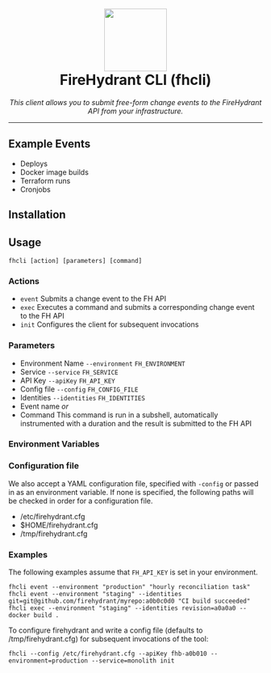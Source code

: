 <h1 align="center">
  <img src="https://static.firehydrant.io/marketing/FH_logomark_orangeRGB.png" width="124px"/><br/>
 FireHydrant CLI (fhcli)
</h1>

<p align="center">
    <em>This client allows you to submit free-form change events to the FireHydrant API from your infrastructure.</em>
</p>


---

## Example Events
* Deploys
* Docker image builds
* Terraform runs
* Cronjobs

## Installation

## Usage

`fhcli [action] [parameters] [command]`

### Actions

* `event` Submits a change event to the FH API
* `exec` Executes a command and submits a corresponding change event to the FH API
* `init` Configures the client for subsequent invocations

### Parameters

* Environment Name `--environment` `FH_ENVIRONMENT`
* Service `--service` `FH_SERVICE`
* API Key `--apiKey` `FH_API_KEY`
* Config file `--config` `FH_CONFIG_FILE`
* Identities `--identities` `FH_IDENTITIES`
* Event name
_or_
* Command
  This command is run in a subshell, automatically instrumented with a duration and the result is submitted to the FH API

### Environment Variables

### Configuration file

We also accept a YAML configuration file, specified with `-config` or passed in as an environment variable. If none is specified, the following paths will be checked in order for a configuration file.

* /etc/firehydrant.cfg
* $HOME/firehydrant.cfg
* /tmp/firehydrant.cfg

### Examples

The following examples assume that `FH_API_KEY` is set in your environment.

    fhcli event --environment "production" "hourly reconciliation task" 
    fhcli event --environment "staging" --identities git=git@github.com/firehydrant/myrepo:a0b0c0d0 "CI build succeeded"
    fhcli exec --environment "staging" --identities revision=a0a0a0 -- docker build .

To configure firehydrant and write a config file (defaults to /tmp/firehydrant.cfg) for subsequent invocations of the tool:

    fhcli --config /etc/firehydrant.cfg --apiKey fhb-a0b010 --environment=production --service=monolith init
